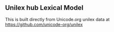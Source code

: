 Unilex hub Lexical Model
----------------------

This is built directly from Unicode.org unilex data at
https://github.com/unicode-org/unilex
